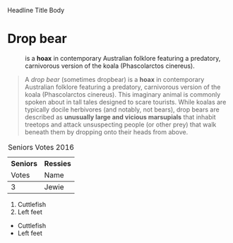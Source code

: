 Headline
Title
Body

<dl>
<dt><h1>Drop bear</h1></dt>
<dd>is a <b>hoax</b> in contemporary Australian folklore featuring a predatory, carnivorous version of the koala (Phascolarctos cinereus).</dd>


<blockquote>
<p>A <i>drop bear</i> (sometimes dropbear) is a <b>hoax</b> in contemporary Australian folklore featuring a predatory, carnivorous version of the koala (Phascolarctos cinereus). This imaginary animal is commonly spoken about in tall tales designed to scare tourists. While koalas are typically docile herbivores (and notably, not bears), drop bears are described as <strong>unusually large and vicious marsupials</strong> that inhabit treetops and attack unsuspecting people (or other prey) that walk beneath them by dropping onto their heads from above.</p>
</blockquote>

<table>
<caption>Seniors Votes 2016</caption>
<thead>
<tr>
<th scope="column"> Seniors</th>
<th scope="column"> Ressies</th>
</tr>
<tr>
<td>Votes</td>
<td>Name</td>
</tr>
</thead>
<tbody>
<tr>
<td>3</td>
<td>Jewie</td>
</tr>
</tbody>
<table>

<ol>
<li>Cuttlefish</li>
<li>Left feet</li>
</ol>

<ul>
<li>Cuttlefish</li>
<li>Left feet</li>
</ul>
